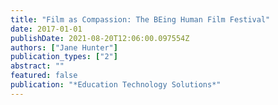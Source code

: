 ```yaml
---
title: "Film as Compassion: The BEing Human Film Festival"
date: 2017-01-01
publishDate: 2021-08-20T12:06:00.097554Z
authors: ["Jane Hunter"]
publication_types: ["2"]
abstract: ""
featured: false
publication: "*Education Technology Solutions*"
---
```


